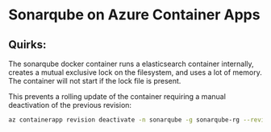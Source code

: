 # Sonarqube on Azure Container Apps

## Quirks:

The sonarqube docker container runs a elasticsearch container internally, creates a mutual exclusive lock on the filesystem, and uses a lot of memory. The container will not start if the lock file is present.

This prevents a rolling update of the container requiring a manual deactivation of the previous revision:

```bash
az containerapp revision deactivate -n sonarqube -g sonarqube-rg --revision sonarqube--0000010
```
